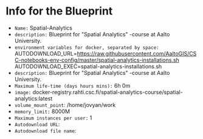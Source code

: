 # Info for the Blueprint 

- `Name:` Spatial-Analytics
- `description:` Blueprint for "Spatial Analytics" -course at Aalto University.
- `environment variables for docker, separated by space:` AUTODOWNLOAD_URL=https://raw.githubusercontent.com/AaltoGIS/CSC-notebooks-env-config/master/spatial-analytics-installations.sh AUTODOWNLOAD_EXEC=spatial-analytics-installations.sh
- `description:` Blueprint for "Spatial Analytics" -course at Aalto University.
- `Maximum life-time (days hours mins):` 6h 0m
- `image:` docker-registry.rahti.csc.fi/spatial-analytics-course/spatial-analytics:latest
- `volume_mount_point`: /home/jovyan/work
- `memory_limit:` 8000M
- `Maximum instances per user:` 1
- `Autodownload URL`: <empty>
- `Autodownload file name`: <empty>